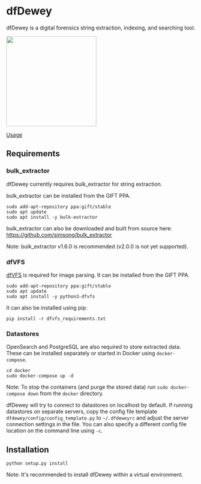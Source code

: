 # dfDewey
dfDewey is a digital forensics string extraction, indexing, and searching tool.

<img src="https://user-images.githubusercontent.com/52063018/101560727-fc827900-3a17-11eb-93a1-f2a0589b6b6b.png" width="240" />

[Usage](docs/usage.md)

## Requirements
### bulk_extractor
dfDewey currently requires bulk_extractor for string extraction.

bulk_extractor can be installed from the GIFT PPA.

```shell
sudo add-apt-repository ppa:gift/stable
sudo apt update
sudo apt install -y bulk-extractor
```

bulk_extractor can also be downloaded and built from source here:
https://github.com/simsong/bulk_extractor

Note: bulk_extractor v1.6.0 is recommended (v2.0.0 is not yet supported).

### dfVFS
[dfVFS](https://github.com/log2timeline/dfvfs) is required for image parsing. It
can be installed from the GIFT PPA.

```shell
sudo add-apt-repository ppa:gift/stable
sudo apt update
sudo apt install -y python3-dfvfs
```

It can also be installed using pip:

```shell
pip install -r dfvfs_requirements.txt
```

### Datastores
OpenSearch and PostgreSQL are also required to store extracted data.
These can be installed separately or started in Docker using `docker-compose`.

```shell
cd docker
sudo docker-compose up -d
```

Note: To stop the containers (and purge the stored data) run
`sudo docker-compose down` from the `docker` directory.

dfDewey will try to connect to datastores on localhost by default. If running
datastores on separate servers, copy the config file template
`dfdewey/config/config_template.py` to `~/.dfdeweyrc` and adjust the server
connection settings in the file. You can also specify a different config file
location on the command line using `-c`.

## Installation

```shell
python setup.py install
```

Note: It's recommended to install dfDewey within a virtual environment.

